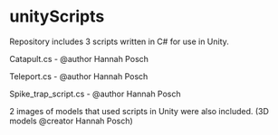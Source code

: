 # unityScripts

Repository includes  3 scripts written in C# for use in Unity.

Catapult.cs - @author Hannah Posch

Teleport.cs - @author Hannah Posch

Spike_trap_script.cs - @author Hannah Posch

2 images of models that used scripts in Unity were also included. (3D models @creator Hannah Posch)
